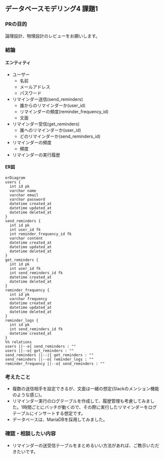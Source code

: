 ## データベースモデリング4 課題1

### PRの目的
論理設計、物理設計のレビューをお願いします。

### 結論
#### エンティティ
- ユーザー
  - 名前
  - メールアドレス
  - パスワード
- リマインダー送信(send_reminders)
  - 誰からのリマインダーか(user_id)
  - リマインダーの頻度(reminder_frequency_id)
  - 文面
- リマインダー受信(get_reminders)
  - 誰へのリマインダーか(user_id)
  - どのリマインダーか(send_reminders_id)
- リマインダーの頻度
  - 頻度
- リマインダーの実行履歴

#### ER図
```mermaid
erDiagram
users {
  int id pk
  varchar name
  varchar email
  varchar password
  datetime created_at
  datetime updated_at
  datetime deleted_at
}
send_reminders {
  int id pk
  int user_id fk
  int reminder_frequency_id fk
  varchar content
  datetime created_at 
  datetime updated_at
  datetime deleted_at
}
get_reminders {
  int id pk
  int user_id fk
  int send_reminders_id fk
  datetime created_at
  datetime deleted_at
}
reminder_frequency {
  int id pk
  varchar frequency
  datetime created_at
  datetime updated_at
  datetime deleted_at
}
reminder_logs {
  int id pk
  int send_reminders_id fk
  datetime created_at
}
%% relations
users ||--o{ send_reminders : ""
users ||--o{ get_reminders : ""
send_reminders ||--|{ get_reminders : ""
send_reminders ||--o{ reminder_logs : ""
reminder_frequency ||--o{ send_reminders : ""
```

### 考えたこと
- 複数の送信相手を設定できるが、文面は一緒の想定(Slackのメンション機能のような感じ)。
- リマインダー実行のログテーブルを作成して、履歴管理も考慮してみました。1時間ごとにバッチが動くので、その際に実行したリマインダーをログテーブルにインサートする想定です。
- データベースは、MariaDBを採用してみました。

### 確認・相談したい内容
- リマインダーの送受信テーブルをまとめるいい方法があれば、ご教示いただきたいです。